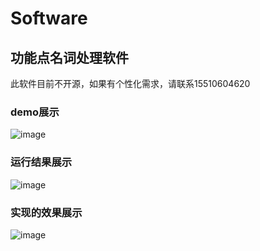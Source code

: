 # Software
## 功能点名词处理软件
此软件目前不开源，如果有个性化需求，请联系15510604620
### demo展示
![image](https://user-images.githubusercontent.com/60246446/216755717-3e092ebe-62df-42eb-94de-e7aba129dea5.png)
### 运行结果展示
![image](https://user-images.githubusercontent.com/60246446/216755902-73691c3f-018b-4382-ac78-73efb911ce8a.png)
### 实现的效果展示
![image](https://user-images.githubusercontent.com/60246446/216755962-be10d02a-f8de-41d1-8eff-07890b2e6195.png)

